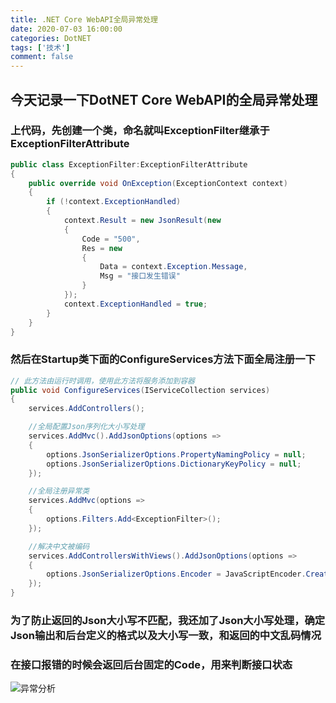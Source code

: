 ```yaml
---
title: .NET Core WebAPI全局异常处理
date: 2020-07-03 16:00:00
categories: DotNET
tags: ['技术'] 
comment: false
---
```

## 今天记录一下DotNET Core WebAPI的全局异常处理
<!-- more -->
### 上代码，先创建一个类，命名就叫ExceptionFilter继承于ExceptionFilterAttribute

```csharp
public class ExceptionFilter:ExceptionFilterAttribute
{
    public override void OnException(ExceptionContext context)
    {
        if (!context.ExceptionHandled)
        {
            context.Result = new JsonResult(new
            {
                Code = "500",
                Res = new
                {
                    Data = context.Exception.Message,
                    Msg = "接口发生错误"
                }
            });
            context.ExceptionHandled = true;
        }
    }
}
```
### 然后在Startup类下面的ConfigureServices方法下面全局注册一下
```csharp
// 此方法由运行时调用，使用此方法将服务添加到容器
public void ConfigureServices(IServiceCollection services)
{
    services.AddControllers();

    //全局配置Json序列化大小写处理
    services.AddMvc().AddJsonOptions(options =>
    {
        options.JsonSerializerOptions.PropertyNamingPolicy = null;
        options.JsonSerializerOptions.DictionaryKeyPolicy = null;
    });

    //全局注册异常类
    services.AddMvc(options =>
    {
        options.Filters.Add<ExceptionFilter>();
    });

    //解决中文被编码
    services.AddControllersWithViews().AddJsonOptions(options =>
    {
        options.JsonSerializerOptions.Encoder = JavaScriptEncoder.Create(UnicodeRanges.All);
    });
}
```

### 为了防止返回的Json大小写不匹配，我还加了Json大小写处理，确定Json输出和后台定义的格式以及大小写一致，和返回的中文乱码情况
### 在接口报错的时候会返回后台固定的Code，用来判断接口状态
![异常分析](error.png)